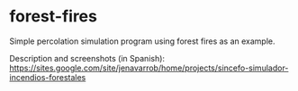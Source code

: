 # forest-fires
Simple percolation simulation program using forest fires as an example.

Description and screenshots (in Spanish):
https://sites.google.com/site/jenavarrob/home/projects/sincefo-simulador-incendios-forestales
